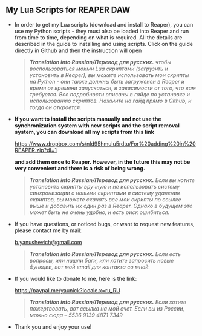 ## My Lua Scripts for REAPER DAW

- In order to get my Lua scripts (download and install to Reaper), you can use my Python scripts - 
  they must also be loaded into Reaper and run from time to time, 
  depending on what is required. All the details are described in the guide to installing and using scripts. Click on the guide directly in Github and then the instruction will open

  > ***Translation into Russian/Перевод для русских.** чтобы воспользоваться моими Lua скриптами (загрузить и установить в Reaper), вы можете использовать мои скрипты на Python - они также должны быть загруженен в Reaper и время от времени запускаться, в зависимости от того, что вам требуется. Все подробности описаны в гайде по установке и использованию скриптов. Нажмите на гайд прямо в Github, и тогда он откроется.* 

- **If you want to install the scripts manually and not use the synchronization system with new scripts and the script removal system, you can download all my scripts from this link**
 
  https://www.dropbox.com/s/nld95hmulu5rdtu/For%20adding%20in%20REAPER.zip?dl=1 
  
  **and add them once to Reaper. However, in the future this may not be very convenient and there is a risk of being wrong.**

  > ***Translation into Russian/Перевод для русских.** Если вы хотите установить скрипты вручную и не использовать систему синхронизации с новыми скриптами и систему удаления скриптов, вы можете скачать все мои скрипты по ссылке выше и добавить их один раз в Reaper. Однако в будущем это может быть не очень удобно, и есть риск ошибиться.* 

- If you have questions, or noticed bugs, or want to request new features, please contact me by mail:

  b.yanushevich@gmail.com

  > ***Translation into Russian/Перевод для русских.** Если есть вопросы, или нашли баги, или хотите запросить новые функции, вот мой email для контакта со мной.* 


- If you would like to donate to me, here is the link:

  https://paypal.me/yaunick?locale.x=ru_RU

  > ***Translation into Russian/Перевод для русских.** Если хотите пожертвовать, вот ссылка на мой счет. Если вы из России, можно сюда – 5536 9139 4871 7349*

- Thank you and enjoy your use!

